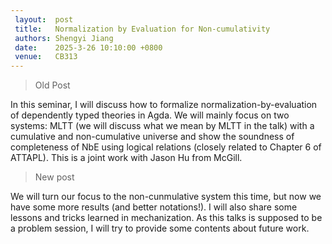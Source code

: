 ```yaml
--- 
 layout:  post 
 title:   Normalization by Evaluation for Non-cumulativity
 authors: Shengyi Jiang
 date:    2025-3-26 10:10:00 +0800
 venue:   CB313
--- 
```


> Old Post

In this seminar, I will discuss how to formalize normalization-by-evaluation of 
dependently typed theories in Agda. We will mainly focus on two systems: MLTT (we will discuss what we mean by MLTT in the talk) 
with  a cumulative and non-cumulative universe and show the soundness of completeness of NbE using 
logical relations (closely related to Chapter 6 of ATTAPL). 
This is a joint work with Jason Hu from McGill.

> New post

We will turn our focus to the non-cunmulative system this time, but now we have some 
more results (and better notations!). 
I will also share some lessons and tricks learned in mechanization. As this 
talks is supposed to be a problem session, I will try to provide some contents about future work.
